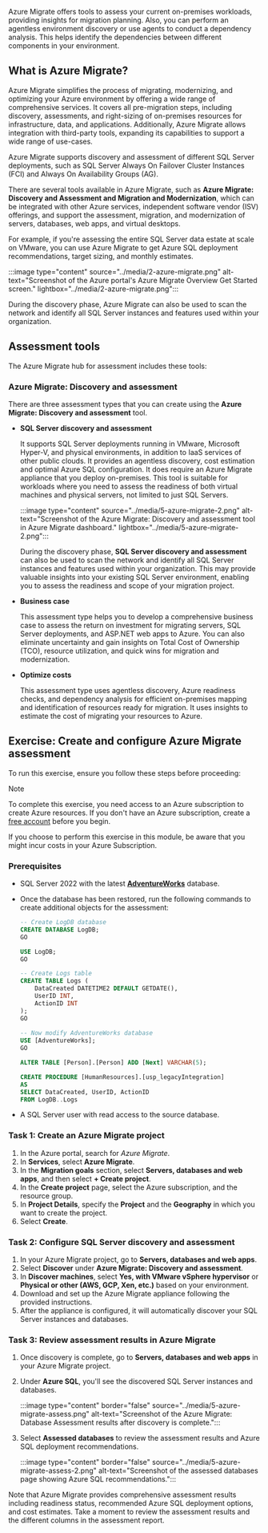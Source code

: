 
Azure Migrate offers tools to assess your current on-premises workloads, providing insights for migration planning. Also, you can perform an agentless environment discovery or use agents to conduct a dependency analysis. This helps identify the dependencies between different components in your environment. 

## What is Azure Migrate?

Azure Migrate simplifies the process of migrating, modernizing, and optimizing your Azure environment by offering a wide range of comprehensive services. It covers all pre-migration steps, including discovery, assessments, and right-sizing of on-premises resources for infrastructure, data, and applications. Additionally, Azure Migrate allows integration with third-party tools, expanding its capabilities to support a wide range of use-cases.

Azure Migrate supports discovery and assessment of different SQL Server deployments, such as SQL Server Always On Failover Cluster Instances (FCI) and Always On Availability Groups (AG).

There are several tools available in Azure Migrate, such as **Azure Migrate: Discovery and Assessment and Migration and Modernization**, which can be integrated with other Azure services, independent software vendor (ISV) offerings, and support the assessment, migration, and modernization of servers, databases, web apps, and virtual desktops. 

For example, if you're assessing the entire SQL Server data estate at scale on VMware, you can use Azure Migrate to get Azure SQL deployment recommendations, target sizing, and monthly estimates.

:::image type="content" source="../media/2-azure-migrate.png" alt-text="Screenshot of the Azure portal's Azure Migrate Overview Get Started screen." lightbox="../media/2-azure-migrate.png":::

During the discovery phase, Azure Migrate can also be used to scan the network and identify all SQL Server instances and features used within your organization.

## Assessment tools

The Azure Migrate hub for assessment includes these tools:

### Azure Migrate: Discovery and assessment

There are three assessment types that you can create using the **Azure Migrate: Discovery and assessment** tool.

- **SQL Server discovery and assessment** 

    It supports SQL Server deployments running in VMware, Microsoft Hyper-V, and physical environments, in addition to IaaS services of other public clouds. It provides an agentless discovery, cost estimation and optimal Azure SQL configuration. It does require an Azure Migrate appliance that you deploy on-premises. This tool is suitable for workloads where you need to assess the readiness of both virtual machines and physical servers, not limited to just SQL Servers.
         
    :::image type="content" source="../media/5-azure-migrate-2.png" alt-text="Screenshot of the Azure Migrate: Discovery and assessment tool in Azure Migrate dashboard." lightbox="../media/5-azure-migrate-2.png":::

    During the discovery phase, **SQL Server discovery and assessment** can also be used to scan the network and identify all SQL Server instances and features used within your organization. This may provide valuable insights into your existing SQL Server environment, enabling you to assess the readiness and scope of your migration project.

- **Business case**

    This assessment type helps you to develop a comprehensive business case to assess the return on investment for migrating servers, SQL Server deployments, and ASP.NET web apps to Azure. You can also eliminate uncertainty and gain insights on Total Cost of Ownership (TCO), resource utilization, and quick wins for migration and modernization.

- **Optimize costs**

    This assessment type uses agentless discovery, Azure readiness checks, and dependency analysis for efficient on-premises mapping and identification of resources ready for migration. It uses insights to estimate the cost of migrating your resources to Azure.

## Exercise: Create and configure Azure Migrate assessment

To run this exercise, ensure you follow these steps before proceeding:

> [!NOTE]
> To complete this exercise, you need access to an Azure subscription to create Azure resources. If you don't have an Azure subscription, create a [free account](https://azure.microsoft.com/free/?azure-portal=true) before you begin.
>
> If you choose to perform this exercise in this module, be aware that you might incur costs in your Azure Subscription.

### Prerequisites

- SQL Server 2022 with the latest [**AdventureWorks**](/sql/samples/adventureworks-install-configure) database. 
- Once the database has been restored, run the following commands to create additional objects for the assessment:
    
    ```sql
    -- Create LogDB database
    CREATE DATABASE LogDB;
    GO
    
    USE LogDB;
    GO
    
    -- Create Logs table
    CREATE TABLE Logs (
        DataCreated DATETIME2 DEFAULT GETDATE(),
        UserID INT,
        ActionID INT
    );
    GO
       
    -- Now modify AdventureWorks database
    USE [AdventureWorks];
    GO    

    ALTER TABLE [Person].[Person] ADD [Next] VARCHAR(5);
    
    CREATE PROCEDURE [HumanResources].[usp_legacyIntegration]
    AS
    SELECT DataCreated, UserID, ActionID 
    FROM LogDB..Logs
    ```

- A SQL Server user with read access to the source database.

### Task 1: Create an Azure Migrate project

1. In the Azure portal, search for *Azure Migrate*.
2. In **Services**, select **Azure Migrate**.
4. In the **Migration goals** section, select **Servers, databases and web apps**, and then select **+ Create project**.
5. In the **Create project** page, select the Azure subscription, and the resource group.
6. In **Project Details**, specify the **Project** and the **Geography** in which you want to create the project.
7. Select **Create**.

### Task 2: Configure SQL Server discovery and assessment

1. In your Azure Migrate project, go to **Servers, databases and web apps**.
2. Select **Discover** under **Azure Migrate: Discovery and assessment**.
3. In **Discover machines**, select **Yes, with VMware vSphere hypervisor** or **Physical or other (AWS, GCP, Xen, etc.)** based on your environment.
4. Download and set up the Azure Migrate appliance following the provided instructions.
5. After the appliance is configured, it will automatically discover your SQL Server instances and databases.

### Task 3: Review assessment results in Azure Migrate

1. Once discovery is complete, go to **Servers, databases and web apps** in your Azure Migrate project.
2. Under **Azure SQL**, you'll see the discovered SQL Server instances and databases.

    :::image type="content" border="false" source="../media/5-azure-migrate-assess.png" alt-text="Screenshot of the Azure Migrate: Database Assessment results after discovery is complete."::: 

3. Select **Assessed databases** to review the assessment results and Azure SQL deployment recommendations.

    :::image type="content" border="false" source="../media/5-azure-migrate-assess-2.png" alt-text="Screenshot of the assessed databases page showing Azure SQL recommendations."::: 

Note that Azure Migrate provides comprehensive assessment results including readiness status, recommended Azure SQL deployment options, and cost estimates. Take a moment to review the assessment results and the different columns in the assessment report. 